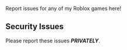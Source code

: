 Report issues for any of my Roblox games here!
## Security Issues
Please report these issues ***PRIVATELY***.

